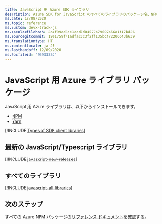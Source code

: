 ```yaml
---
title: JavaScript 用 Azure SDK ライブラリ
description: Azure SDK for JavaScript のすべてのライブラリのパッケージ名、NPM のリンク、ドキュメントのリンク、ソース コードのリンクの一覧。
ms.date: 12/08/2020
ms.topic: reference
ms.custom: devx-track-js
ms.openlocfilehash: 2acf99ad9ee1ced7d84579b79602b56a1f17bd26
ms.sourcegitcommit: 1901759f41adfac3c3f2ff135bcf72206543b639
ms.translationtype: HT
ms.contentlocale: ja-JP
ms.lasthandoff: 12/09/2020
ms.locfileid: "96933357"
---
```

# <a name="azure-libraries-packages-for-javascript"></a>JavaScript 用 Azure ライブラリ パッケージ

JavaScript 用 Azure ライブラリは、以下からインストールできます。
* [NPM](https://www.npmjs.com/)
* [Yarn](https://yarnpkg.com/)


[!INCLUDE [Types of SDK client libraries](includes/azure-sdk-types.md)]

## <a name="modern-javascripttypescript-libraries"></a>最新の JavaScript/Typescript ライブラリ

[!INCLUDE [javascript-new-releases](../includes/javascript-new.md)]

## <a name="all-libraries"></a>すべてのライブラリ

[!INCLUDE [javascript-all-libraries](../includes/javascript-all.md)]

## <a name="next-steps"></a>次のステップ

すべての Azure NPM パッケージの[リファレンス ドキュメント](/javascript/api/overview/azure/?view=azure-node-latest)を確認する。